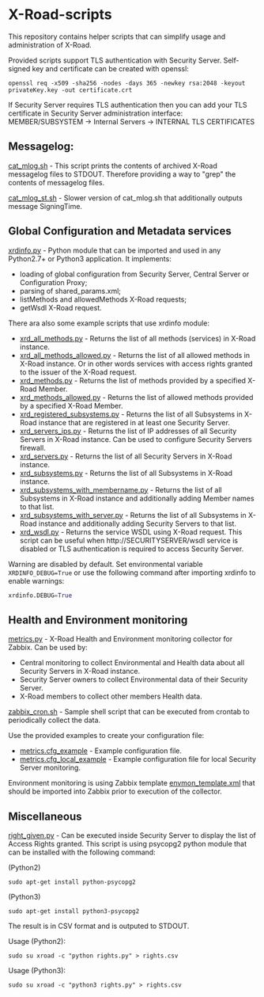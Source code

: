 # X-Road-scripts

This repository contains helper scripts that can simplify usage and
administration of X-Road.

Provided scripts support TLS authentication with Security Server. Self-signed
key and certificate can be created with openssl:
```
openssl req -x509 -sha256 -nodes -days 365 -newkey rsa:2048 -keyout privateKey.key -out certificate.crt
```
If Security Server requires TLS authentication then you can add your TLS
certificate in Security Server administration interface: MEMBER/SUBSYSTEM ->
Internal Servers -> INTERNAL TLS CERTIFICATES

## Messagelog:
[cat_mlog.sh](messagelog/cat_mlog.sh) - This script prints the contents of archived
X-Road messagelog files to STDOUT. Therefore providing a way to "grep" the
contents of messagelog files.

[cat_mlog_st.sh](messagelog/cat_mlog_st.sh) - Slower version of cat_mlog.sh that
additionally outputs message SigningTime.

## Global Configuration and Metadata services
[xrdinfo.py](xrdinfo/xrdinfo.py) - Python module that can be imported and used in
any Python2.7+ or Python3 application. It implements:
* loading of global configuration from Security Server, Central Server or
  Configuration Proxy;
* parsing of shared_params.xml;
* listMethods and allowedMethods X-Road requests;
* getWsdl X-Road request.

There ara also some example scripts that use xrdinfo module:
* [xrd_all_methods.py](xrdinfo/xrd_all_methods.py) - Returns the list of all
  methods (services) in X-Road instance.
* [xrd_all_methods_allowed.py](xrdinfo/xrd_all_methods_allowed.py) - Returns
  the list of all allowed methods in X-Road instance. Or in other words
  services with access rights granted to the issuer of the X-Road request.
* [xrd_methods.py](xrdinfo/xrd_methods.py) - Returns the list of methods
  provided by a specified X-Road Member.
* [xrd_methods_allowed.py](xrdinfo/xrd_methods_allowed.py) - Returns the list
  of allowed methods provided by a specified X-Road Member.
* [xrd_registered_subsystems.py](xrdinfo/xrd_registered_subsystems.py) -
  Returns the list of all Subsystems in X-Road instance that are registered
  in at least one Security Server.
* [xrd_servers_ips.py](xrdinfo/xrd_servers_ips.py) - Returns the list of IP
  addresses of all Security Servers in X-Road instance. Can be used to
  configure Security Servers firewall.
* [xrd_servers.py](xrdinfo/xrd_servers.py) - Returns the list of all Security
  Servers in X-Road instance.
* [xrd_subsystems.py](xrdinfo/xrd_subsystems.py) - Returns the list of all
  Subsystems in X-Road instance.
* [xrd_subsystems_with_membername.py](xrdinfo/xrd_subsystems_with_membername.py) -
  Returns the list of all Subsystems in X-Road instance and additionally adding
  Member names to that list.
* [xrd_subsystems_with_server.py](xrdinfo/xrd_subsystems_with_server.py) - 
  Returns the list of all Subsystems in X-Road instance and additionally adding
  Security Servers to that list.
* [xrd_wsdl.py](xrdinfo/xrd_wsdl.py) - Returns the service WSDL using X-Road
  request. This script can be useful when http://SECURITYSERVER/wsdl service is
  disabled or TLS authentication is required to access Security Server.

Warning are disabled by default. Set environmental variable `XRDINFO_DEBUG=True`
or use the following command after importing xrdinfo to enable warnings:
```python
xrdinfo.DEBUG=True
```

## Health and Environment monitoring
[metrics.py](zabbix/metrics.py) - X-Road Health and Environment monitoring
collector for Zabbix. Can be used by:
* Central monitoring to collect Environmental and Health data about all
  Security Servers in X-Road instance.
* Security Server owners to collect Environmental data of their Security Server.
* X-Road members to collect other members Health data.

[zabbix_cron.sh](zabbix/zabbix_cron.sh) - Sample shell script that can be
executed from crontab to periodically collect the data.

Use the provided examples to create your configuration file:
* [metrics.cfg_example](zabbix/metrics.cfg_example) - Example configuration
  file.
* [metrics.cfg_local_example](zabbix/metrics.cfg_local_example) - Example
  configuration file for local Security Server monitoring.

Environment monitoring is using Zabbix template
[envmon_template.xml](zabbix/envmon_template.xml) that should be imported
into Zabbix prior to execution of the collector.

## Miscellaneous
[right_given.py](misc/right_given.py) - Can be executed inside Security Server
to display the list of Access Rights granted. This script is using psycopg2
python module that can be installed with the following command:

(Python2)
```
sudo apt-get install python-psycopg2
```
(Python3)
```
sudo apt-get install python3-psycopg2
```

The result is in CSV format and is outputed to STDOUT.

Usage (Python2):
```
sudo su xroad -c "python rights.py" > rights.csv
```
Usage (Python3):
```
sudo su xroad -c "python3 rights.py" > rights.csv
```
